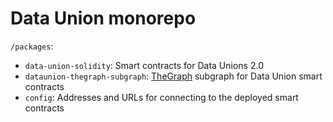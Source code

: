 # Data Union monorepo

`/packages`:
* `data-union-solidity`: Smart contracts for Data Unions 2.0
* `dataunion-thegraph-subgraph`: [TheGraph](https://thegraph.com/) subgraph for Data Union smart contracts
* `config`: Addresses and URLs for connecting to the deployed smart contracts
